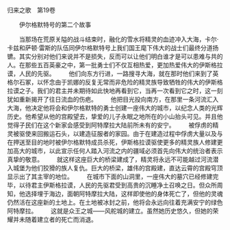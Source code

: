 归来之歌　第19卷

　　伊尔格默特号的第二个故事

　　当那场在荒原关隘的战斗结束时，融化的雪水将精灵的血迹冲入大海，卡尔·卡兹和萨顿·雷斯的队伍同伊尔格默特号上我们国王麾下伟大的战士们最终分道扬镳。其实分别对他们来说并不是损失，反而可以让他们明白谁才是可以患难与共的人。在那些五百英豪之中，第一批勇士们不仅互相热爱，更加热爱伟大的伊斯格拉谟，人民的先驱。
　　他们向东方行进，一路搜寻大海，就在那时他们来到了英格尔石冢，以怀念由于凯娜的反复无常而非危险的精灵族导致牺牲的伟大的伊斯格拉谟之子。我们的君主并未期待如此快地再看到它，当再一次看到它之时，这一刻犹如重新揭开了往日流血的伤疤。
　　他把目光投向南方，在那里一条河流汇入大海，他决定他将会和伊尔格默特的勇士创建一座伟大的城市，以纪念人类的光辉历史。他希望从他的宫殿望去，挚爱的儿子永眠之地所在的小山抬头可见。并且他觉得子民们在这个新家会感受到阿特摩拉大陆前所未有的安宁。
　　被俘虏的精灵被驱使来回搬运石头，以建造征服者的家园。由于在建造过程中俘虏大量以及与在押送至目的地时被伊尔格默特成员杀死，伊斯格拉谟驱使更多的精灵族人修建更加高大的城市，以此宣示任何人踏入河流之内的疆域必须首先向伟大的统治者表示真挚的敬意。
　　就这样这座巨大的桥梁建成了，精灵将永远不可能越过河流潜入城堡为他们狡猾的族人复仇。巨大的桥梁，雄伟的宫殿建，直达云霄的宫殿穹顶显示出了其主宰的地位。
　　在城市下面的山洞里，一座伟大的墓穴已经修建完毕，以待君主伊斯格拉谟，人民的先驱君受到高贵的沉睡净土召唤之日。但众所周知，他选择埋于海边，面朝阿特摩拉大陆，这样即使他的身体死亡了，但他的灵魂仍然活在这座新的土地上。在土地被冰封之前，他将会永远向往着充满安宁的绿色阿特摩拉。
　　这就是众王之城——风舵城的建立。虽然她历史悠久，但她的荣耀并未随着建立者的死亡而消退。